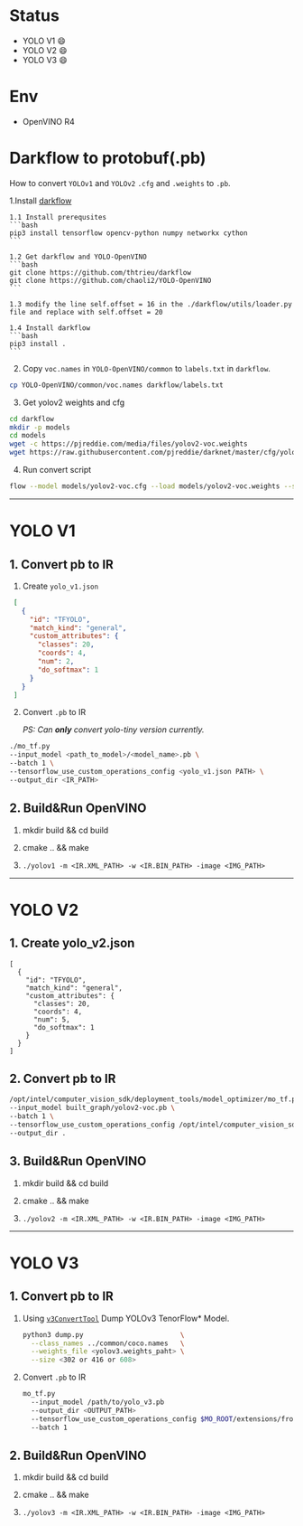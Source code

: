 # Status

- YOLO V1 :smile:
- YOLO V2 :smile:
- YOLO V3 :smile:

# Env

- OpenVINO R4

# Darkflow to protobuf(.pb)

How to convert `YOLOv1` and `YOLOv2` `.cfg` and `.weights` to `.pb`.

1.Install [darkflow](https://github.com/thtrieu/darkflow)

    1.1 Install prerequsites
    ```bash
    pip3 install tensorflow opencv-python numpy networkx cython
    ```

    1.2 Get darkflow and YOLO-OpenVINO
    ```bash
    git clone https://github.com/thtrieu/darkflow
    git clone https://github.com/chaoli2/YOLO-OpenVINO
    ```

    1.3 modify the line self.offset = 16 in the ./darkflow/utils/loader.py file and replace with self.offset = 20

    1.4 Install darkflow
    ```bash
    pip3 install .
    ```

2. Copy `voc.names` in `YOLO-OpenVINO/common` to `labels.txt` in `darkflow`.
```bash
cp YOLO-OpenVINO/common/voc.names darkflow/labels.txt
```

3. Get yolov2 weights and cfg 
```bash
cd darkflow
mkdir -p models
cd models
wget -c https://pjreddie.com/media/files/yolov2-voc.weights
wget https://raw.githubusercontent.com/pjreddie/darknet/master/cfg/yolov2-voc.cfg

```

4. Run convert script
```bash
flow --model models/yolov2-voc.cfg --load models/yolov2-voc.weights --savepb
```

---

# YOLO V1

## 1. Convert pb to IR

1. Create `yolo_v1.json`

```json
 [
   {
     "id": "TFYOLO",
     "match_kind": "general",
     "custom_attributes": {
       "classes": 20,
       "coords": 4,
       "num": 2,
       "do_softmax": 1
     }
   }
 ]
```

2. Convert `.pb` to IR

    *PS: Can **only** convert yolo-tiny version currently.*

```bash
./mo_tf.py
--input_model <path_to_model>/<model_name>.pb \
--batch 1 \
--tensorflow_use_custom_operations_config <yolo_v1.json PATH> \
--output_dir <IR_PATH>
```

## 2. Build&Run OpenVINO

1. mkdir build && cd build

2. cmake .. && make

3. `./yolov1 -m <IR.XML_PATH> -w <IR.BIN_PATH> -image <IMG_PATH>`

---

# YOLO V2

## 1. Create yolo_v2.json 
```
[
  {
    "id": "TFYOLO",
    "match_kind": "general",
    "custom_attributes": {
      "classes": 20,
      "coords": 4,
      "num": 5,
      "do_softmax": 1
    }
  }
]
```

## 2. Convert pb to IR

```bash
/opt/intel/computer_vision_sdk/deployment_tools/model_optimizer/mo_tf.py \
--input_model built_graph/yolov2-voc.pb \
--batch 1 \
--tensorflow_use_custom_operations_config /opt/intel/computer_vision_sdk/deployment_tools/model_optimizer/extensions/front/tf/yolo_v1_v2.json \
--output_dir .
```

## 3. Build&Run OpenVINO

1. mkdir build && cd build

2. cmake .. && make

3. `./yolov2 -m <IR.XML_PATH> -w <IR.BIN_PATH> -image <IMG_PATH>`

---

# YOLO V3

## 1. Convert pb to IR

1. Using [`v3ConvertTool`](./v3ConvertTool/) Dump YOLOv3 TenorFlow* Model.

    ```bash
    python3 dump.py                        \
      --class_names ../common/coco.names   \
      --weights_file <yolov3.weights_paht> \
      --size <302 or 416 or 608>
    ```

2. Convert `.pb` to IR

	```bash
    mo_tf.py
      --input_model /path/to/yolo_v3.pb
      --output_dir <OUTPUT_PATH>
      --tensorflow_use_custom_operations_config $MO_ROOT/extensions/front/tf/yolo_v3.json
      --batch 1
	```

## 2. Build&Run OpenVINO

1. mkdir build && cd build

2. cmake .. && make

3. `./yolov3 -m <IR.XML_PATH> -w <IR.BIN_PATH> -image <IMG_PATH>`
